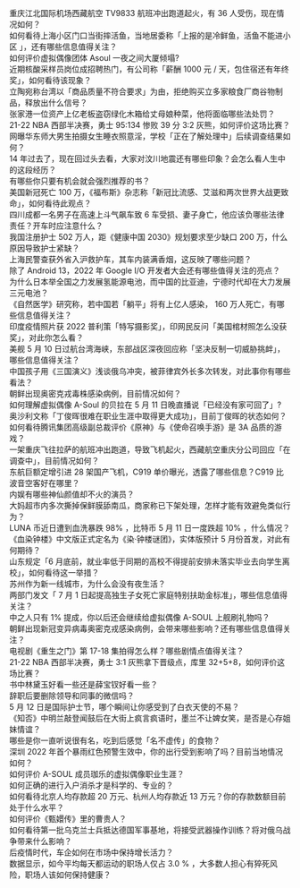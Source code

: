 重庆江北国际机场西藏航空 TV9833 航班冲出跑道起火，有 36 人受伤，现在情况如何？  
如何看待上海小区门口当街摔活鱼，当地居委称「上报的是冷鲜鱼，活鱼不能进小区 」，还有哪些信息值得关注？  
如何评价虚拟偶像团体 Asoul 一夜之间大厦倾塌?  
近期核酸采样员岗位成招聘热门，有公司称「薪酬 1000 元 / 天，包住宿还有年终奖」，如何看待该现象？  
立陶宛称台湾以「商品质量不符合要求」为由，拒绝购买立多家粮食厂商谷物制品，释放出什么信号？  
张家港一位资产上亿老板盗窃绿化木箱给丈母娘种菜，他将面临哪些法处罚？  
21-22 NBA 西部半决赛，勇士 95:134 惨败 39 分 3:2 灰熊，如何评价这场比赛？  
网曝华东师大男生拍摄女生睡衣照意淫，学校「正在了解处理中」后续调查结果如何？  
14 年过去了，现在回过头去看，大家对汶川地震还有哪些印象？会怎么看人生中的这段经历？  
有哪些你只要有机会就会强烈推荐的书？  
美国新冠死亡 100 万，《福布斯》杂志称「新冠比流感、艾滋和两次世界大战更致命」，如何看待此观点？  
四川成都一名男子在高速上斗气飙车致 6 车受损、妻子身亡，他应该负哪些法律责任？开车时应注意什么？  
我国注册护士 502 万人，距《健康中国 2030》规划要求至少缺口 200 万，什么原因导致护士紧缺？  
上海民警查获外省入沪救护车，其车内装满香烟，这反映了哪些问题？  
除了 Android 13，2022 年 Google I/O 开发者大会还有哪些值得关注的亮点？  
为什么日本举全国之力发展氢能源电池，而中国的比亚迪，宁德时代却在大力发展三元电池？  
《自然医学》研究称，若中国若「躺平」将有上亿人感染， 160 万人死亡，有哪些信息值得关注？  
印度疫情照片获 2022 普利策「特写摄影奖」，印网民反问「美国棺材照怎么没获奖」，对此你怎么看？  
美舰 5 月 10 日过航台湾海峡，东部战区深夜回应称「坚决反制一切威胁挑衅」，哪些信息值得关注？  
中国孩子用《三国演义》浅谈俄乌冲突，被菲律宾外长多次转发，对此事你有哪些看法？  
朝鲜出现奥密克戎毒株感染病例，目前情况如何？  
如何理解虚拟偶像 A-Soul 的贝拉在 5 月 11 日晚直播说「已经没有家可回了」?  
奥沙利文称「丁俊晖很难在职业生涯中取得更大成功」，目前丁俊晖的状态如何？  
如何看待腾讯集团高级副总裁评价《原神》与《使命召唤手游》是 3A 品质的游戏？  
一架重庆飞往拉萨的航班冲出跑道，导致飞机起火，西藏航空重庆分公司回应「在调查中」，目前情况如何？  
东航巨额定增引进 28 架国产飞机，C919 单价曝光，透露了哪些信息？C919 比波音空客好在哪里？  
内娱有哪些神仙颜值却不火的演员？  
大妈超市内多次撕掉保鲜膜舔南瓜，商家称已下架处理，怎样才能有效避免类似行为？  
LUNA 币近日遭到血洗暴跌 98% ，比特币 5 月 11 日一度跌超 10% ，什么情况？  
《血染钟楼》中文版正式定名为《染·钟楼谜团》，实体版预计 5 月份首发，对此有何期待？  
山东规定「6 月底前，就业率低于同期的高校不得提前安排未落实毕业去向学生离校」，如何看待这一举措？  
苏州作为新一线城市，为什么会没有夜生活？  
两部门发文「 7 月 1 日起提高独生子女死亡家庭特别扶助金标准」，哪些信息值得关注？  
中之人只有 1% 提成，你以后还会继续给虚拟偶像 A-SOUL 上舰刷礼物吗？  
朝鲜出现新冠变异病毒奥密克戎感染病例，会带来哪些影响？还有哪些信息值得关注？  
电视剧《重生之门》第 17-18 集拍得怎么样？哪些剧情点值得关注？  
21-22 NBA 西部半决赛，勇士 3:1 灰熊拿下晋级点，库里 32+5+8，如何评价这场比赛？  
书中林黛玉好看一些还是薛宝钗好看一些？  
辞职后要删除领导和同事的微信吗？  
5 月 12 日是国际护士节，哪个瞬间让你感受到了白衣天使的不易？  
《知否》中明兰敲登闻鼓后在大街上疯言疯语时，墨兰不让婢女笑，是否是心存姐妹情谊？  
哪些是你一直听说很有名，吃到后感觉「名不虚传」的食物？  
深圳 2022 年首个暴雨红色预警生效中，你的出行受到影响了吗？目前当地情况如何？  
如何评价 A-SOUL 成员珈乐的虚拟偶像职业生涯？  
如何正确的进行入户消杀才是科学的、专业的？  
如何看待北京人均存款超 20 万元、杭州人均存款近 13 万元？你的存款数额目前处于什么水平？  
如何评价《甄嬛传》里的曹贵人？  
如何看待第一批乌克兰士兵抵达德国军事基地，将接受武器操作训练？将对俄乌战争带来什么影响？  
后疫情时代，车企如何在市场中保持增长活力？  
数据显示，如今平均每天都运动的职场人仅占 3.0 % ，大多数人担心有猝死风险，职场人该如何保持健康？  
